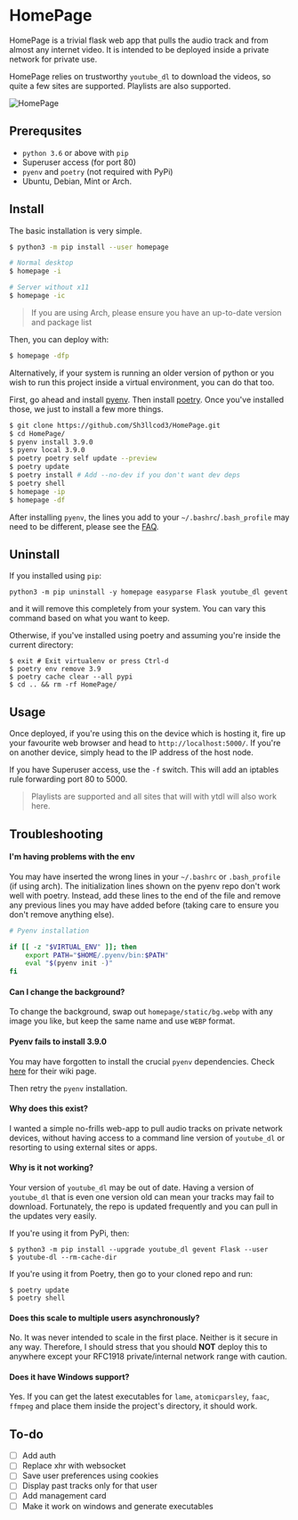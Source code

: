 # HomePage

HomePage is a trivial flask web app that pulls the audio track and from almost any internet video.
It is intended to be deployed inside a private network for private use.

HomePage relies on trustworthy `youtube_dl` to download the videos, so quite a few sites are supported. Playlists are also supported.

![HomePage](homepage/static/HomePage.png)

## Prerequsites

- `python 3.6` or above with `pip`
- Superuser access (for port 80)
- `pyenv` and `poetry` (not required with PyPi)
- Ubuntu, Debian, Mint or Arch.

## Install

The basic installation is very simple.

```bash
$ python3 -m pip install --user homepage

# Normal desktop
$ homepage -i

# Server without x11
$ homepage -ic
```

> If you are using Arch, please ensure you have an up-to-date version and package list

Then, you can deploy with:

```bash
$ homepage -dfp
```

Alternatively, if your system is running an older version of python or you wish to run this project inside
a virtual environment, you can do that too.

First, go ahead and install [pyenv](https://github.com/pyenv/pyenv#basic-github-checkout). Then install [poetry](https://github.com/sdispater/poetry).
Once you've installed those, we just to install a few more things.

```bash
$ git clone https://github.com/Sh3llcod3/HomePage.git
$ cd HomePage/
$ pyenv install 3.9.0
$ pyenv local 3.9.0
$ poetry poetry self update --preview
$ poetry update
$ poetry install # Add --no-dev if you don't want dev deps
$ poetry shell
$ homepage -ip
$ homepage -df
```

After installing `pyenv`, the lines you add to your `~/.bashrc`/`.bash_profile` may need to be different, please see the [FAQ](#faq--troubleshooting).

## Uninstall

If you installed using `pip`:

```shell
python3 -m pip uninstall -y homepage easyparse Flask youtube_dl gevent
```

and it will remove this completely from your system. You can vary this command based on what you want to keep.

Otherwise, if you've installed using poetry and assuming you're inside the current directory:

```shell
$ exit # Exit virtualenv or press Ctrl-d
$ poetry env remove 3.9
$ poetry cache clear --all pypi
$ cd .. && rm -rf HomePage/
```

## Usage

Once deployed, if you're using this on the device which is hosting it, fire up your
favourite web browser and head to `http://localhost:5000/`. If you're on another device,
simply head to the IP address of the host node.

If you have Superuser access, use the `-f` switch. This will add an iptables rule forwarding port 80 to 5000.

> Playlists are supported and all sites that will with ytdl will also work here.

## Troubleshooting

#### I'm having problems with the env

You may have inserted the wrong lines in your `~/.bashrc` or `.bash_profile` (if using arch).
The initialization lines shown on the pyenv repo don't work
well with poetry. Instead, add these lines to the end of the file
and remove any previous lines you may have added before
(taking care to ensure you don't remove anything else).

```bash
# Pyenv installation

if [[ -z "$VIRTUAL_ENV" ]]; then
    export PATH="$HOME/.pyenv/bin:$PATH"
    eval "$(pyenv init -)"
fi
```

#### Can I change the background?

To change the background, swap out `homepage/static/bg.webp` with any image you like,
but keep the same name and use `WEBP` format.

#### Pyenv fails to install 3.9.0

You may have forgotten to install the crucial `pyenv` dependencies.
Check [here](https://github.com/pyenv/pyenv/wiki#suggested-build-environment) for their wiki page.

Then retry the `pyenv` installation.

#### Why does this exist?

I wanted a simple no-frills web-app to pull audio tracks on private network devices,
without having access to a command line version of `youtube_dl` or resorting to using external sites or apps.

#### Why is it not working?

Your version of `youtube_dl` may be out of date. Having a version of `youtube_dl`
that is even one version old can mean your tracks may fail to download. Fortunately,
the repo is updated frequently and you can pull in the updates very easily.

If you're using it from PyPi, then:
```shell
$ python3 -m pip install --upgrade youtube_dl gevent Flask --user
$ youtube-dl --rm-cache-dir
```

If you're using it from Poetry, then go to your cloned repo and run:
```shell
$ poetry update
$ poetry shell
```

#### Does this scale to multiple users asynchronously?

No. It was never intended to scale in the first place. Neither is it secure in any way.
Therefore, I should stress that you should __NOT__ deploy this to anywhere except your
RFC1918 private/internal network range with caution.

#### Does it have Windows support?

Yes. If you can get the latest executables for `lame`, `atomicparsley`, `faac`, `ffmpeg` and
place them inside the project's directory, it should work.

## To-do

- [ ] Add auth
- [ ] Replace xhr with websocket
- [ ] Save user preferences using cookies
- [ ] Display past tracks only for that user
- [ ] Add management card
- [ ] Make it work on windows and generate executables

